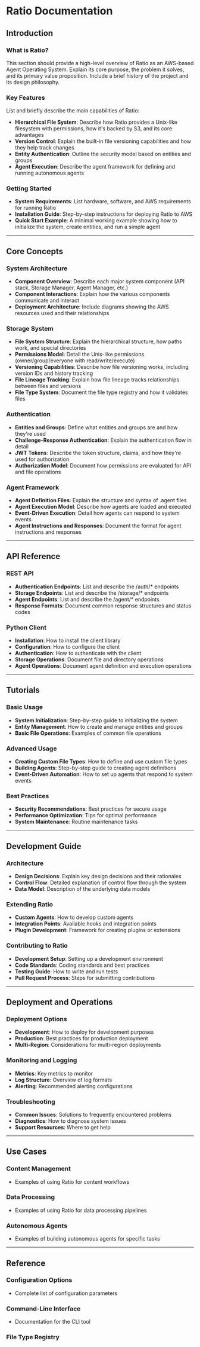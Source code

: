 # Ratio Documentation

## Introduction

### What is Ratio?
This section should provide a high-level overview of Ratio as an AWS-based Agent Operating System. Explain its core purpose, the problem it solves, and its primary value proposition. Include a brief history of the project and its design philosophy.

### Key Features
List and briefly describe the main capabilities of Ratio:
- **Hierarchical File System**: Describe how Ratio provides a Unix-like filesystem with permissions, how it's backed by S3, and its core advantages
- **Version Control**: Explain the built-in file versioning capabilities and how they help track changes
- **Entity Authentication**: Outline the security model based on entities and groups
- **Agent Execution**: Describe the agent framework for defining and running autonomous agents

### Getting Started
- **System Requirements**: List hardware, software, and AWS requirements for running Ratio
- **Installation Guide**: Step-by-step instructions for deploying Ratio to AWS
- **Quick Start Example**: A minimal working example showing how to initialize the system, create entities, and run a simple agent

---

## Core Concepts

### System Architecture
- **Component Overview**: Describe each major system component (API stack, Storage Manager, Agent Manager, etc.)
- **Component Interactions**: Explain how the various components communicate and interact
- **Deployment Architecture**: Include diagrams showing the AWS resources used and their relationships

### Storage System
- **File System Structure**: Explain the hierarchical structure, how paths work, and special directories
- **Permissions Model**: Detail the Unix-like permissions (owner/group/everyone with read/write/execute)
- **Versioning Capabilities**: Describe how file versioning works, including version IDs and history tracking
- **File Lineage Tracking**: Explain how file lineage tracks relationships between files and versions
- **File Type System**: Document the file type registry and how it validates files

### Authentication
- **Entities and Groups**: Define what entities and groups are and how they're used
- **Challenge-Response Authentication**: Explain the authentication flow in detail
- **JWT Tokens**: Describe the token structure, claims, and how they're used for authorization
- **Authorization Model**: Document how permissions are evaluated for API and file operations

### Agent Framework
- **Agent Definition Files**: Explain the structure and syntax of .agent files
- **Agent Execution Model**: Describe how agents are loaded and executed
- **Event-Driven Execution**: Detail how agents can respond to system events
- **Agent Instructions and Responses**: Document the format for agent instructions and responses

---

## API Reference

### REST API
- **Authentication Endpoints**: List and describe the /auth/* endpoints
- **Storage Endpoints**: List and describe the /storage/* endpoints
- **Agent Endpoints**: List and describe the /agent/* endpoints
- **Response Formats**: Document common response structures and status codes

### Python Client
- **Installation**: How to install the client library
- **Configuration**: How to configure the client
- **Authentication**: How to authenticate with the client
- **Storage Operations**: Document file and directory operations
- **Agent Operations**: Document agent definition and execution operations

---

## Tutorials

### Basic Usage
- **System Initialization**: Step-by-step guide to initializing the system
- **Entity Management**: How to create and manage entities and groups
- **Basic File Operations**: Examples of common file operations

### Advanced Usage
- **Creating Custom File Types**: How to define and use custom file types
- **Building Agents**: Step-by-step guide to creating agent definitions
- **Event-Driven Automation**: How to set up agents that respond to system events

### Best Practices
- **Security Recommendations**: Best practices for secure usage
- **Performance Optimization**: Tips for optimal performance
- **System Maintenance**: Routine maintenance tasks

---

## Development Guide

### Architecture
- **Design Decisions**: Explain key design decisions and their rationales
- **Control Flow**: Detailed explanation of control flow through the system
- **Data Model**: Description of the underlying data models

### Extending Ratio
- **Custom Agents**: How to develop custom agents
- **Integration Points**: Available hooks and integration points
- **Plugin Development**: Framework for creating plugins or extensions

### Contributing to Ratio
- **Development Setup**: Setting up a development environment
- **Code Standards**: Coding standards and best practices
- **Testing Guide**: How to write and run tests
- **Pull Request Process**: Steps for submitting contributions

---

## Deployment and Operations

### Deployment Options
- **Development**: How to deploy for development purposes
- **Production**: Best practices for production deployment
- **Multi-Region**: Considerations for multi-region deployments

### Monitoring and Logging
- **Metrics**: Key metrics to monitor
- **Log Structure**: Overview of log formats
- **Alerting**: Recommended alerting configurations

### Troubleshooting
- **Common Issues**: Solutions to frequently encountered problems
- **Diagnostics**: How to diagnose system issues
- **Support Resources**: Where to get help

---

## Use Cases

### Content Management
- Examples of using Ratio for content workflows

### Data Processing
- Examples of using Ratio for data processing pipelines

### Autonomous Agents
- Examples of building autonomous agents for specific tasks

---

## Reference

### Configuration Options
- Complete list of configuration parameters

### Command-Line Interface
- Documentation for the CLI tool

### File Type Registry
